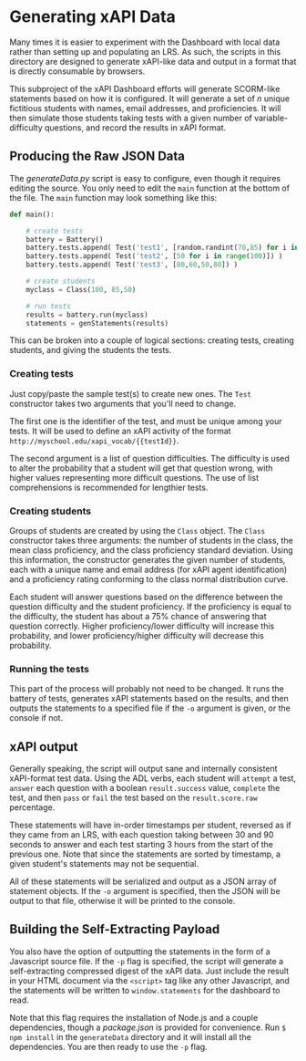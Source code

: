 # Generating xAPI Data

Many times it is easier to experiment with the Dashboard with local data rather than setting up and populating an LRS. As such, the scripts in this directory are designed to generate xAPI-like data and output in a format that is directly consumable by browsers.

This subproject of the xAPI Dashboard efforts will generate SCORM-like statements based on how it is configured. It will generate a set of *n* unique fictitious students with names, email addresses, and proficiencies. It will then simulate those students taking tests with a given number of variable-difficulty questions, and record the results in xAPI format.


## Producing the Raw JSON Data

The *generateData.py* script is easy to configure, even though it requires editing the source. You only need to edit the `main` function at the bottom of the file. The `main` function may look something like this:

```python
def main():

	# create tests
    battery = Battery()
    battery.tests.append( Test('test1', [random.randint(70,85) for i in range(100)]) )
    battery.tests.append( Test('test2', [50 for i in range(100)]) )
    battery.tests.append( Test('test3', [80,60,50,80]) )

	# create students
    myclass = Class(100, 85,50)

	# run tests
    results = battery.run(myclass)
    statements = genStatements(results)
```

This can be broken into a couple of logical sections: creating tests, creating students, and giving the students the tests.

### Creating tests

Just copy/paste the sample test(s) to create new ones. The `Test` constructor takes two arguments that you'll need to change.

The first one is the identifier of the test, and must be unique among your tests. It will be used to define an xAPI activity of the format `http://myschool.edu/xapi_vocab/{{testId}}`.

The second argument is a list of question difficulties. The difficulty is used to alter the probability that a student will get that question wrong, with higher values representing more difficult questions. The use of list comprehensions is recommended for lengthier tests.

### Creating students

Groups of students are created by using the `Class` object. The `Class` constructor takes three arguments: the number of students in the class, the mean class proficiency, and the class proficiency standard deviation. Using this information, the constructor generates the given number of students, each with a unique name and email address (for xAPI agent identification) and a proficiency rating conforming to the class normal distribution curve.

Each student will answer questions based on the difference between the question difficulty and the student proficiency. If the proficiency is equal to the difficulty, the student has about a 75% chance of answering that question correctly. Higher proficiency/lower difficulty will increase this probability, and lower proficiency/higher difficulty will decrease this probability.

### Running the tests

This part of the process will probably not need to be changed. It runs the battery of tests, generates xAPI statements based on the results, and then outputs the statements to a specified file if the `-o` argument is given, or the console if not.

## xAPI output

Generally speaking, the script will output sane and internally consistent xAPI-format test data. Using the ADL verbs, each student will `attempt` a test, `answer` each question with a boolean `result.success` value, `complete` the test, and then `pass` or `fail` the test based on the `result.score.raw` percentage.

These statements will have in-order timestamps per student, reversed as if they came from an LRS, with each question taking between 30 and 90 seconds to answer and each test starting 3 hours from the start of the previous one. Note that since the statements are sorted by timestamp, a given student's statements may not be sequential.

All of these statements will be serialized and output as a JSON array of statement objects. If the `-o` argument is specified, then the JSON will be output to that file, otherwise it will be printed to the console.

## Building the Self-Extracting Payload

You also have the option of outputting the statements in the form of a Javascript source file. If the `-p` flag is specified, the script will generate a self-extracting compressed digest of the xAPI data. Just include the result in your HTML document via the `<script>` tag like any other Javascript, and the statements will be written to `window.statements` for the dashboard to read.

Note that this flag requires the installation of Node.js and a couple dependencies, though a *package.json* is provided for convenience. Run `$ npm install` in the `generateData` directory and it will install all the dependencies. You are then ready to use the `-p` flag.
